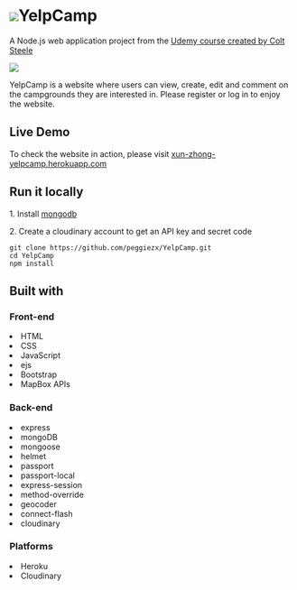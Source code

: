 <h1><img src="https://img.icons8.com/pastel-glyph/32/000000/bonfire.png"/>YelpCamp</h1>
<p>A Node.js web application project from the <a href="https://www.udemy.com/course/the-web-developer-bootcamp/"> Udemy course created by Colt Steele</a></p>
<a href="https://xun-zhong-yelpcamp.herokuapp.com/"><img src="https://res.cloudinary.com/peggiexplode/image/upload/v1631739772/YelpCamp/github_img_ukprqp.png"></a>
<p></p>
<p> YelpCamp is a website where users can view, create, edit and comment on the campgrounds they are interested in. Please register or log in to enjoy the website.</p>
<h2>Live Demo</h2>
<p>To check the website in action, please visit <a href="https://xun-zhong-yelpcamp.herokuapp.com/">xun-zhong-yelpcamp.herokuapp.com</a>
<h2>Run it locally</h2>
<p>1. Install <a href="https://www.mongodb.com/">mongodb</a></p>
<p>2. Create a cloudinary account to get an API key and secret code</p>

```
git clone https://github.com/peggiezx/YelpCamp.git
cd YelpCamp
npm install
```
<h2>Built with</h2>
<h3>Front-end</h3>
<li>HTML</li>
<li>CSS</li>
<li>JavaScript</li>
<li>ejs</li>
<li>Bootstrap</li>
<li>MapBox APIs</li>
<h3>Back-end</h3>
<li>express</li>
<li>mongoDB</li>
<li>mongoose</li>
<li>helmet</li>
<li>passport</li>
<li>passport-local</li>
<li>express-session</li>
<li>method-override</li>
<li>geocoder</li>
<li>connect-flash</li>
<li>cloudinary</li>

<h3>Platforms</h3>
<li>Heroku</li>
<li>Cloudinary</li>
